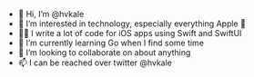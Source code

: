 - 👋 Hi, I’m @hvkale
- 👀 I’m interested in technology, especially everything Apple 
- 👨‍💻 I write a lot of code for iOS apps using Swift and SwiftUI
- 🌱 I’m currently learning Go when I find some time
- 💞️ I’m looking to collaborate on about anything
- 📫 I can be reached over twitter @hvkale

<!---
hvkale/hvkale is a ✨ special ✨ repository because its `README.md` (this file) appears on your GitHub profile.
You can click the Preview link to take a look at your changes.
--->
